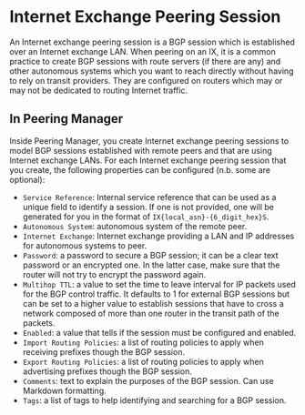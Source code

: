 # Internet Exchange Peering Session

An Internet exchange peering session is a BGP session which is established over
an Internet exchange LAN. When peering on an IX, it is a common practice to
create BGP sessions with route servers (if there are any) and other autonomous
systems which you want to reach directly without having to rely on transit
providers. They are configured on routers which may or may not be dedicated to
routing Internet traffic.

## In Peering Manager

Inside Peering Manager, you create Internet exchange peering sessions to model
BGP sessions established with remote peers and that are using Internet exchange
LANs. For each Internet exchange peering session that you create, the following
properties can be configured (n.b. some are optional):

  * `Service Reference`: Internal service reference that can be used as a unique
    field to identify a session. If one is not provided, one will be generated 
    for you in the format of `IX{local_asn}-{6_digit_hex}S`.
  * `Autonomous System`: autonomous system of the remote peer.
  * `Internet Exchange`: Internet exchange providing a LAN and IP addresses
    for autonomous systems to peer.
  * `Password`: a password to secure a BGP session; it can be a clear text
    password or an encrypted one. In the latter case, make sure that the router
    will not try to encrypt the password again.
  * `Multihop TTL`: a value to set the time to leave interval for IP packets
    used for the BGP control traffic. It defaults to 1 for external BGP
    sessions but can be set to a higher value to establish sessions that have
    to cross a network composed of more than one router in the transit path of
    the packets.
  * `Enabled`: a value that tells if the session must be configured and
    enabled.
  * `Import Routing Policies`: a list of routing policies to apply when
     receiving prefixes though the BGP session.
  * `Export Routing Policies`: a list of routing policies to apply when
     advertising prefixes though the BGP session.
  * `Comments`: text to explain the purposes of the BGP session. Can use
    Markdown formatting.
  * `Tags`: a list of tags to help identifying and searching for a BGP session.
